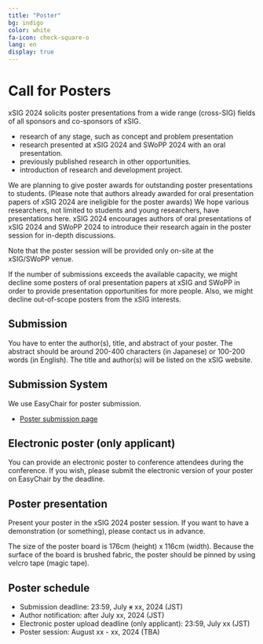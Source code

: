 ```yaml
---
title: "Poster"
bg: indigo
color: white
fa-icon: check-square-o
lang: en
display: true
---
```

<a name="poster"></a>

# Call for Posters

xSIG 2024 solicits poster presentations from a wide range (cross-SIG) fields of all sponsors and co-sponsors of xSIG.

- research of any stage, such as concept and problem presentation
- research presented at xSIG 2024 and SWoPP 2024 with an oral presentation.
- previously published research in other opportunities.
- introduction of research and development project.

We are planning to give poster awards for outstanding poster presentations to students.
(Please note that authors already awarded for oral presentation papers of xSIG 2024 are ineligible for the poster awards)
We hope various researchers, not limited to students and young researchers, have presentations here.
xSIG 2024 encourages authors of oral presentations of xSIG 2024 and SWoPP 2024 to introduce their research again in the poster session for in-depth discussions.

Note that the poster session will be provided only on-site at the xSIG/SWoPP venue.

If the number of submissions exceeds the available capacity, we might decline some posters of oral presentation papers at xSIG and SWoPP in order to provide presentation opportunities for more people. Also, we might decline out-of-scope posters from the xSIG interests.

Submission
--------------------

You have to enter the author(s), title, and abstract of your poster. The abstract should be around 200-400 characters (in Japanese) or 100-200 words (in English).
The title and author(s) will be listed on the xSIG website.


Submission System
--------------------
We use EasyChair for poster submission.
- [Poster submission page](https://easychair.org/my/conference?conf=xsig2024)

Electronic poster (only applicant)
--------------------

You can provide an electronic poster to conference attendees during the conference.
If you wish, please submit the electronic version of your poster on EasyChair by the deadline.

Poster presentation
--------------------

Present your poster in the xSIG 2024 poster session.
If you want to have a demonstration (or something), please contact us in advance.

The size of the poster board is 176cm (height) x 116cm (width).
Because the surface of the board is brushed fabric, the poster should be pinned by using velcro tape (magic tape).

Poster schedule
--------------------

- Submission deadline: 23:59, July ~~x~~ xx, 2024 (JST)
- Author notification: after July xx, 2024 (JST)
- Electronic poster upload deadline (only applicant): 23:59, July xx (JST)
- Poster session: August xx - xx, 2024 (TBA)


